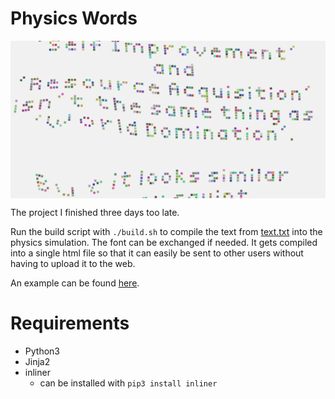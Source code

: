 # Physics Words

<img align="center" src="physics_words_2.png">

The project I finished three days too late.

Run the build script with `./build.sh` to compile the text from [text.txt](text.txt) into the physics simulation.
The font can be exchanged if needed.
It gets compiled into a single html file so that it can easily be sent to other users without having to upload it to the web.

An example can be found [here](https://christopher-besch.github.io/physics_words/out/index.html).

# Requirements

-   Python3
-   Jinja2
-   inliner
    -   can be installed with `pip3 install inliner`
